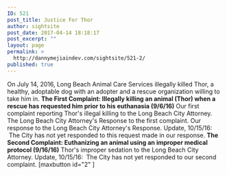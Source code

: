 ```yaml
---
ID: 521
post_title: Justice For Thor
author: sightsite
post_date: 2017-04-14 18:18:17
post_excerpt: ""
layout: page
permalink: >
  http://dannymejiaindev.com/sightsite/521-2/
published: true
---
```

On July 14, 2016, Long Beach Animal Care Services illegally killed Thor, a healthy, adoptable dog with an adopter and a rescue organization willing to take him in. **The First Complaint: Illegally killing an animal (Thor) when a rescue has requested him prior to his euthanasia (9/6/16)** Our first complaint reporting Thor's illegal killing to the Long Beach City Attorney. The Long Beach City Attorney's Response to the first complaint. Our response to the Long Beach City Attorney's Response. Update, 10/15/16:  The City has not yet responded to this request made in our response. ​**The Second Complaint: Euthanizing an animal using an improper medical protocol (9/16/16)** Thor's improper sedation to the Long Beach City Attorney. Update, 10/15/16:  The City has not yet responded to our second complaint. [maxbutton id="2" ]